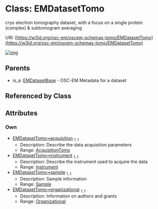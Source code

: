 
# Class: EMDatasetTomo

cryo electron tomography dataset, with a focus on a single protein (complex) & subtomogram averaging

URI: [https://w3id.org/osc-em/oscem-schemas-tomo/EMDatasetTomo](https://w3id.org/osc-em/oscem-schemas-tomo/EMDatasetTomo)


[![img](https://yuml.me/diagram/nofunky;dir:TB/class/[Sample],[Organizational],[Instrument],[Organizational]<organizational%201..1-++[EMDatasetTomo],[Sample]<sample%201..1-++[EMDatasetTomo],[Instrument]<instrument%201..1-++[EMDatasetTomo],[AcquisitionTomo]<acquisition%201..1-++[EMDatasetTomo],[EMDatasetBase]^-[EMDatasetTomo],[EMDatasetBase],[AcquisitionTomo])](https://yuml.me/diagram/nofunky;dir:TB/class/[Sample],[Organizational],[Instrument],[Organizational]<organizational%201..1-++[EMDatasetTomo],[Sample]<sample%201..1-++[EMDatasetTomo],[Instrument]<instrument%201..1-++[EMDatasetTomo],[AcquisitionTomo]<acquisition%201..1-++[EMDatasetTomo],[EMDatasetBase]^-[EMDatasetTomo],[EMDatasetBase],[AcquisitionTomo])

## Parents

 *  is_a: [EMDatasetBase](EMDatasetBase.md) - OSC-EM Metadata for a dataset

## Referenced by Class


## Attributes


### Own

 * [EMDatasetTomo➞acquisition](EMDatasetTomo_acquisition.md)  <sub>1..1</sub>
     * Description: Describe the data acquisition parameters
     * Range: [AcquisitionTomo](AcquisitionTomo.md)
 * [EMDatasetTomo➞instrument](EMDatasetTomo_instrument.md)  <sub>1..1</sub>
     * Description: Describe the instrument used to acquire the data
     * Range: [Instrument](Instrument.md)
 * [EMDatasetTomo➞sample](EMDatasetTomo_sample.md)  <sub>1..1</sub>
     * Description: Sample information
     * Range: [Sample](Sample.md)
 * [EMDatasetTomo➞organizational](EMDatasetTomo_organizational.md)  <sub>1..1</sub>
     * Description: Information on authors and grants
     * Range: [Organizational](Organizational.md)
